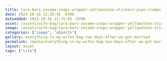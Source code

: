```yaml
---
title: lara-bars-sesame-snaps-wrapper-yellowstone-stickers-pipe-clamps-clutch-pencil-blackwing-pencils-DIA-map.jpeg
date: 2023-10-16 22:35:45 -0700
dateadded: 2023-10-16 22:35:45 -0700
asset: /assets/wife-bag/lara-bars-sesame-snaps-wrapper-yellowstone-stickers-pipe-clamps-clutch-pencil-blackwing-pencils-DIA-map.jpeg
image: /assets/wife-bag/lara-bars-sesame-snaps-wrapper-yellowstone-stickers-pipe-clamps-clutch-pencil-blackwing-pencils-DIA-map.jpeg
categories: ["image", "objects"]
gallery: everything-in-my-wifes-bag-two-days-after-we-got-married
permalink: /media/everything-in-my-wifes-bag-two-days-after-we-got-married/lara-bars-sesame-snaps-wrapper-yellowstone-stickers-pipe-clamps-clutch-pencil-blackwing-pencils-dia-map-jpeg
layout: asset
tags: ["life"]
--- 
```


